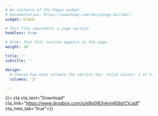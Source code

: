 ```yaml
---
# An instance of the Pages widget.
# Documentation: https://wowchemy.com/docs/page-builder/
widget: blank

# This file represents a page section.
headless: true

# Order that this section appears on the page.
weight: 10

title: ''
subtitle: ''

design:
  # Choose how many columns the section has. Valid values: 1 or 2.
  columns: '2'

---
```


<script type="text/javascript" src="https://www.dropbox.com/static/api/2/dropins.js" id="dropboxjs" data-app-key="ham4qiyju4gpfz9"></script>

{{< cta cta_text="Download" cta_link="https://www.dropbox.com/s/e8n0l83yknn60bt/CV.pdf" cta_new_tab="true">}}

<a href="https://www.dropbox.com/s/e8n0l83yknn60bt/CV.pdf" class="dropbox-embed" data-height="700px"></a>

